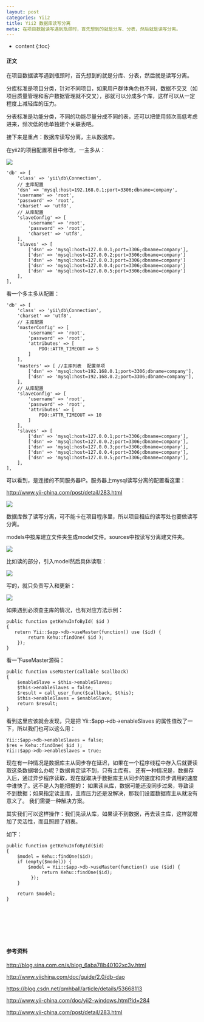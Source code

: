 ```yaml
---
layout: post
categories: Yii2
title: Yii2 数据库读写分离
meta: 在项目数据读写遇到瓶颈时，首先想到的就是分库、分表，然后就是读写分离。
---
```

* content
{:toc}

#### 正文

在项目数据读写遇到瓶颈时，首先想到的就是分库、分表，然后就是读写分离。

分库标准是项目分类，针对不同项目，如果用户群体角色也不同，数据不交叉（如项目质量管理和客户数据管理就不交叉），那就可以分成多个库，这样可以从一定程度上减轻库的压力。
    
分表标准是功能分类，不同的功能尽量分成不同的表，还可以把使用频次高低考虑进来，频次低的也单独建个关联表吧。

接下来是重点：数据库读写分离，主从数据库。

在yii2的项目配置项目中修改，一主多从：

![]({{site.baseurl}}/images/20200417/20200417132776.jpeg)

```
'db' => [
    'class' => 'yii\db\Connection',
    // 主库配置
    'dsn' => 'mysql:host=192.168.0.1;port=3306;dbname=company',
    'username' => 'root',
    'password' => 'root',
    'charset' => 'utf8',
    // 从库配置
    'slaveConfig' => [
        'username' => 'root',
        'password' => 'root',
        'charset' => 'utf8',
    ],
    'slaves' => [
        ['dsn' => 'mysql:host=127.0.0.1;port=3306;dbname=company'],
        ['dsn' => 'mysql:host=127.0.0.2;port=3306;dbname=company']
        ['dsn' => 'mysql:host=127.0.0.3;port=3306;dbname=company']
        ['dsn' => 'mysql:host=127.0.0.4;port=3306;dbname=company']
        ['dsn' => 'mysql:host=127.0.0.5;port=3306;dbname=company']
    ],
],
```

看一个多主多从配置：
```
'db' => [
    'class' => 'yii\db\Connection',
    'charset' => 'utf8',
    // 主库配置
    'masterConfig' => [ 
        'username' => 'root',
        'password' => 'root',
        'attributes' => [
            PDO::ATTR_TIMEOUT => 5
        ]
    ],
    'masters' => [ //主库列表  配置单项
        ['dsn' => 'mysql:host=192.168.0.1;port=3306;dbname=company'],
        ['dsn' => 'mysql:host=192.168.0.2;port=3306;dbname=company'],
    ],
    // 从库配置
    'slaveConfig' => [
        'username' => 'root',
        'password' => 'root',
        'attributes' => [
            PDO::ATTR_TIMEOUT => 10
        ]
    ],
    'slaves' => [
        ['dsn' => 'mysql:host=127.0.0.1;port=3306;dbname=company'],
        ['dsn' => 'mysql:host=127.0.0.2;port=3306;dbname=company'],
        ['dsn' => 'mysql:host=127.0.0.3;port=3306;dbname=company'],
        ['dsn' => 'mysql:host=127.0.0.4;port=3306;dbname=company'],
        ['dsn' => 'mysql:host=127.0.0.5;port=3306;dbname=company'],
    ],
],
```

可以看到，是连接的不同服务器IP。服务器上mysql读写分离的配置看这里：

<http://www.yii-china.com/post/detail/283.html>

![]({{site.baseurl}}/images/20200417/20200417132777.jpeg)

数据库做了读写分离，可不能卡在项目程序里，所以项目相应的读写处也要做读写分离。

models中按库建立文件夹生成model文件。sources中按读写分离建文件夹。

![]({{site.baseurl}}/images/20200417/20200417132778.jpeg)

比如读的部分，引入model然后具体读取：

![]({{site.baseurl}}/images/20200417/20200417132779.jpeg)

写的，就只负责写入和更新：

![]({{site.baseurl}}/images/20200417/20200417132780.jpeg)


如果遇到必须查主库的情况，也有对应方法示例：

```
public function getKehuInfoById( $id )
{
   return Yii::$app->db->useMaster(function() use ($id) {
        return Kehu::findOne( $id );
    });
}
```

看一下useMaster源码：
```
public function useMaster(callable $callback)
{
    $enableSlave = $this->enableSlaves;
    $this->enableSlaves = false;
    $result = call_user_func($callback, $this);
    $this->enableSlaves = $enableSlave;
    return $result;
}
```

看到这里应该就会发现，只是把 Yii::$app->db->enableSlaves 的属性值改了一下，所以我们也可以这么用：
```
Yii::$app->db->enableSlaves = false;
$res = Kehu::findOne( $id );
Yii::$app->db->enableSlaves = true;
```

现在有一种情况是数据库主从同步存在延迟，如果在一个程序线程中存入后就要读取这条数据增么办呢？数据肯定读不到，只有主库有。
还有一种情况是，数据存入后，通过异步程序读取，现在就取决于数据库主从同步的速度和异步调用的速度中谁快了。这不是人为能把握的：
如果读从库，数据可能还没同步过来，导致读不到数据；如果指定读主库，主库压力还是没解决，那我们设置数据库主从就没有意义了。
我们需要一种解决方案。

其实我们可以这样操作：我们先读从库，如果读不到数据，再去读主库，这样就增加了灵活性，而且照顾了初衷。

如下：
```
public function getKehuInfoById($id)
{
    $model = Kehu::findOne($id);
    if (empty($model)) {
        $model = Yii::$app->db->useMaster(function() use ($id) {
             return Kehu::findOne($id);
         });
    }
    
    return $model;
}
```

<br/><br/><br/><br/><br/>
#### 参考资料

<http://blog.sina.com.cn/s/blog_6aba78b40102xc3v.html>

<http://www.yiichina.com/doc/guide/2.0/db-dao>

<https://blog.csdn.net/qmhball/article/details/53668113>

<http://www.yii-china.com/doc/yii2-windows.html?id=284>

<http://www.yii-china.com/post/detail/283.html>

